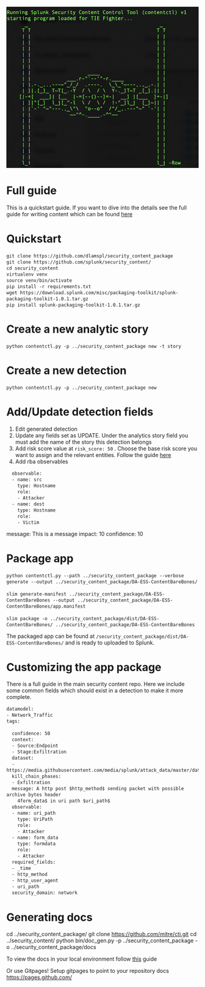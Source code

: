 ![fighter ascii](/docs/img/fighter.png)

# Full guide 
This is a quickstart guide. If you want to dive into the details see the full guide for writing content which can be found [here](https://github.com/splunk/security_content/wiki/Developing-Content)

# Quickstart

```
git clone https://github.com/dlamspl/security_content_package
git clone https://github.com/splunk/security_content/
cd security_content
virtualenv venv
source venv/bin/activate
pip install -r requirements.txt
wget https://download.splunk.com/misc/packaging-toolkit/splunk-packaging-toolkit-1.0.1.tar.gz
pip install splunk-packaging-toolkit-1.0.1.tar.gz 
```

# Create a new analytic story

```
python contentctl.py -p ../security_content_package new -t story

```

# Create a new detection

```
python contentctl.py -p ../security_content_package new
```

# Add/Update detection fields
1. Edit generated detection 
2. Update any fields set as UPDATE. Under the analytics story field you must add the name of the story this detection belongs
3. Add risk score value at ```risk_score: 50```  . Choose the base risk score you want to assign and the relevant entities. Follow the guide [here](https://github.com/splunk/security_content/wiki/Splunk-Risk-Based-Analytics-(RBA))
4. Add rba observables
```
  observable:
  - name: src
    type: Hostname
    role:
    - Attacker
  - name: dest
    type: Hostname
    role:
    - Victim
```  
message: This is a message
impact: 10
confidence: 10

# Package app

```
python contentctl.py --path ../security_content_package --verbose generate --output ../security_content_package/DA-ESS-ContentBareBones/

slim generate-manifest ../security_content_package/DA-ESS-ContentBareBones --output ../security_content_package/DA-ESS-ContentBareBones/app.manifest

slim package -o ../security_content_package/dist/DA-ESS-ContentBareBones/ ../security_content_package/DA-ESS-ContentBareBones

```
The packaged app can be found at ```/security_content_package/dist/DA-ESS-ContentBareBones/``` and is ready to uploaded to Splunk.

# Customizing the app package

There is a full guide in the main security content repo. Here we include some common fields which should exist in a detection to make it more complete. 

```
datamodel:
- Network_Traffic
tags:

  confidence: 50
  context:
  - Source:Endpoint
  - Stage:Exfiltration
  dataset:
  - https://media.githubusercontent.com/media/splunk/attack_data/master/datasets/attack_techniques/T1048.003/archive_http_post/stream_http_events.log
  kill_chain_phases:
  - Exfiltration
  message: A http post $http_method$ sending packet with possible archive bytes header
    4form_data$ in uri path $uri_path$
  observable:
  - name: uri_path
    type: UriPath
    role:
    - Attacker
  - name: form_data
    type: formdata
    role:
    - Attacker
  required_fields:
  - _time
  - http_method
  - http_user_agent
  - uri_path
  security_domain: network

```


# Generating docs
cd ../security_content_package/
git clone https://github.com/mitre/cti.git 
cd ../security_content/
python bin/doc_gen.py -p ../security_content_package -o ../security_content_package/docs

To view the docs in your local environment follow [this](https://jekyllrb.com/) guide

Or use Gitpages! Setup gitpages to point to your repository docs 
https://pages.github.com/



